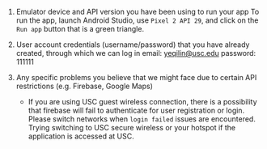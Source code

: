 1. Emulator device and API version you have been using to run your app
  To run the app, launch Android Studio, use `Pixel 2 API 29`, and click on the `Run app` button that is a green triangle.

2. User account credentials (username/password) that you have already created, through which we can log in
  email: yeqilin@usc.edu
  password: 111111

3. Any specific problems you believe that we might face due to certain API restrictions (e.g. Firebase, Google Maps)
   - If you are using USC guest wireless connection, there is a possibility that firebase will fail to authenticate for user registration or login. Please switch networks when `login failed` issues are encountered. Trying switching to USC secure wireless or your hotspot if the application is accessed at USC. 
